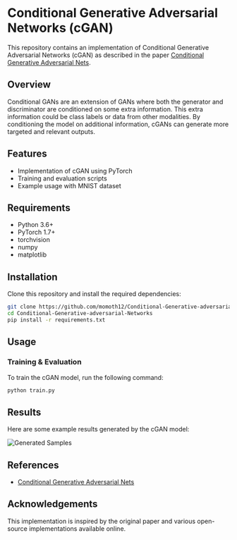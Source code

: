 # Conditional Generative Adversarial Networks (cGAN)

This repository contains an implementation of Conditional Generative Adversarial Networks (cGAN) as described in the paper [Conditional Generative Adversarial Nets](https://arxiv.org/abs/1411.1784).

## Overview

Conditional GANs are an extension of GANs where both the generator and discriminator are conditioned on some extra information. This extra information could be class labels or data from other modalities. By conditioning the model on additional information, cGANs can generate more targeted and relevant outputs.

## Features

- Implementation of cGAN using PyTorch
- Training and evaluation scripts
- Example usage with MNIST dataset

## Requirements

- Python 3.6+
- PyTorch 1.7+
- torchvision
- numpy
- matplotlib


## Installation

Clone this repository and install the required dependencies:

```bash
git clone https://github.com/momoth12/Conditional-Generative-adversarial-Networks
cd Conditional-Generative-adversarial-Networks
pip install -r requirements.txt
```

## Usage

### Training & Evaluation

To train the cGAN model, run the following command:

```bash
python train.py 
```



## Results

Here are some example results generated by the cGAN model:

![Generated Samples](generated_images/epoch_15_step_4000.png)


## References

- [Conditional Generative Adversarial Nets](https://arxiv.org/abs/1411.1784)


## Acknowledgements

This implementation is inspired by the original paper and various open-source implementations available online.
